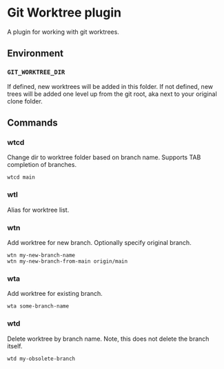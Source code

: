 # Git Worktree plugin

A plugin for working with git worktrees.

## Environment

### `GIT_WORKTREE_DIR`

If defined, new worktrees will be added in this folder.
If not defined, new trees will be added one level up from the git root, aka next to your original clone folder.

## Commands

### wtcd

Change dir to worktree folder based on branch name. Supports TAB completion of branches.

```shell
wtcd main
```

### wtl

Alias for worktree list.

### wtn

Add worktree for new branch.
Optionally specify original branch.

```shell
wtn my-new-branch-name
wtn my-new-branch-from-main origin/main
```

### wta

Add worktree for existing branch.

```shell
wta some-branch-name
```

### wtd

Delete worktree by branch name.
Note, this does not delete the branch itself.

```shell
wtd my-obsolete-branch
```
